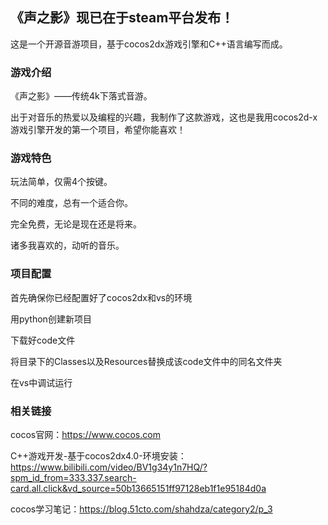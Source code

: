 ## 《声之影》现已在于steam平台发布！

这是一个开源音游项目，基于cocos2dx游戏引擎和C++语言编写而成。

### 游戏介绍

《声之影》——传统4k下落式音游。

出于对音乐的热爱以及编程的兴趣，我制作了这款游戏，这也是我用cocos2d-x游戏引擎开发的第一个项目，希望你能喜欢！

### 游戏特色

玩法简单，仅需4个按键。

不同的难度，总有一个适合你。

完全免费，无论是现在还是将来。

诸多我喜欢的，动听的音乐。

### 项目配置

首先确保你已经配置好了cocos2dx和vs的环境

用python创建新项目

下载好code文件

将目录下的Classes以及Resources替换成该code文件中的同名文件夹

在vs中调试运行

### 相关链接

cocos官网：https://www.cocos.com

C++游戏开发-基于cocos2dx4.0-环境安装：https://www.bilibili.com/video/BV1g34y1n7HQ/?spm_id_from=333.337.search-card.all.click&vd_source=50b13665151ff97128eb1f1e95184d0a

cocos学习笔记：https://blog.51cto.com/shahdza/category2/p_3
